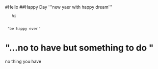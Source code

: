 #Hello
##Happy Day
'''new yaer with happy dream'''


       hi		


     "be happy ever'
     
"...no to have but something to do "
=======
no thing you  have

